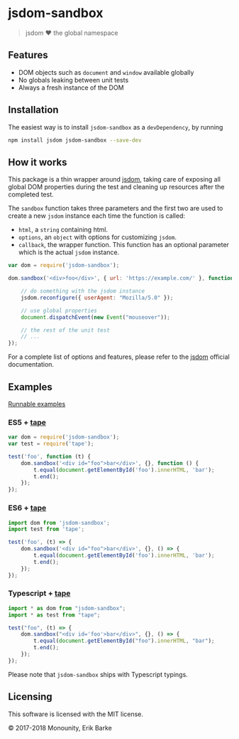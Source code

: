 # jsdom-sandbox

> jsdom :heart: the global namespace

## Features

* DOM objects such as `document` and `window` available globally
* No globals leaking between unit tests
* Always a fresh instance of the DOM

## Installation

The easiest way is to install `jsdom-sandbox` as a `devDependency`,
by running

```bash
npm install jsdom jsdom-sandbox --save-dev
```

## How it works

This package is a thin wrapper around [jsdom](https://github.com/tmpvar/jsdom), taking care of exposing all global DOM properties during the test and cleaning up resources after the completed test.

The `sandbox` function takes three parameters and the first two are used to create a new `jsdom` instance each time the function is called:

- `html`, a `string` containing html.
- `options`, an `object` with options for customizing `jsdom`.
- `callback`, the wrapper function. This function has an optional parameter which is the actual `jsdom` instance.

```js
var dom = require('jsdom-sandbox');

dom.sandbox('<div>foo</div>', { url: 'https://example.com/' }, function (jsdom) {

    // do something with the jsdom instance
    jsdom.reconfigure({ userAgent: "Mozilla/5.0" });

    // use global properties
    document.dispatchEvent(new Event("mouseover"));

    // the rest of the unit test
    // ...
});
```

For a complete list of options and features, please refer to the [jsdom](https://github.com/tmpvar/jsdom) official documentation.

## Examples

[Runnable examples](https://github.com/monounity/jsdom-sandbox/tree/master/examples)

### ES5 + [tape](https://github.com/substack/tape)

```js
var dom = require('jsdom-sandbox');
var test = require('tape');

test('foo', function (t) {
    dom.sandbox('<div id="foo">bar</div>', {}, function () {
        t.equal(document.getElementById('foo').innerHTML, 'bar');
        t.end();
    });
});

```

### ES6 + [tape](https://github.com/substack/tape)

```js
import dom from 'jsdom-sandbox';
import test from 'tape';

test('foo', (t) => {
    dom.sandbox('<div id="foo">bar</div>', {}, () => {
        t.equal(document.getElementById('foo').innerHTML, 'bar');
        t.end();
    });
});
```

### Typescript + [tape](https://github.com/substack/tape)

```js
import * as dom from "jsdom-sandbox";
import * as test from "tape";

test("foo", (t) => {
    dom.sandbox("<div id='foo'>bar</div>", {}, () => {
        t.equal(document.getElementById("foo").innerHTML, "bar");
        t.end();
    });
});
```

Please note that `jsdom-sandbox` ships with Typescript typings.

## Licensing

This software is licensed with the MIT license.

© 2017-2018 Monounity, Erik Barke
